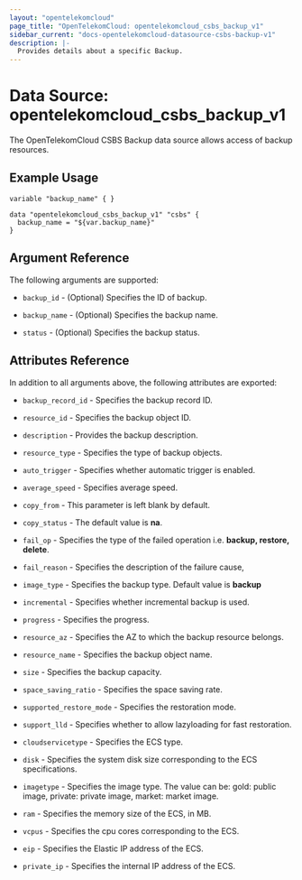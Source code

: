 ```yaml
---
layout: "opentelekomcloud"
page_title: "OpenTelekomCloud: opentelekomcloud_csbs_backup_v1"
sidebar_current: "docs-opentelekomcloud-datasource-csbs-backup-v1"
description: |-
  Provides details about a specific Backup.
---
```


# Data Source: opentelekomcloud_csbs_backup_v1

The OpenTelekomCloud CSBS Backup data source allows access of backup resources.

## Example Usage


```hcl
variable "backup_name" { }

data "opentelekomcloud_csbs_backup_v1" "csbs" {
  backup_name = "${var.backup_name}" 
}
```

## Argument Reference
The following arguments are supported:

* `backup_id` - (Optional) Specifies the ID of backup.

* `backup_name` - (Optional) Specifies the backup name.

* `status` - (Optional) Specifies the backup status.

## Attributes Reference
In addition to all arguments above, the following attributes are exported:

* `backup_record_id` - Specifies the backup record ID.

* `resource_id` - Specifies the backup object ID.

* `description` - Provides the backup description.

* `resource_type` - Specifies the type of backup objects.

* `auto_trigger` - Specifies whether automatic trigger is enabled.

* `average_speed` - Specifies average speed.

* `copy_from` - This parameter is left blank by default.

* `copy_status` - The default value is **na**.

* `fail_op` - Specifies the type of the failed operation i.e. **backup, restore, delete**.

* `fail_reason` - Specifies the description of the failure cause,

* `image_type` - Specifies the backup type. Default value is **backup**

* `incremental` - Specifies whether incremental backup is used.

* `progress` - Specifies the progress.

* `resource_az` - Specifies the AZ to which the backup resource belongs.

* `resource_name` - Specifies the backup object name.

* `size` - Specifies the backup capacity.

* `space_saving_ratio` - Specifies the space saving rate.

* `supported_restore_mode` - Specifies the restoration mode.

* `support_lld` - Specifies whether to allow lazyloading for fast restoration.

* `cloudservicetype` - Specifies the ECS type.

* `disk` - Specifies the system disk size corresponding to the ECS specifications.

* `imagetype` - Specifies the image type. The value can be: gold: public image, private: private image,  market: market image.

* `ram` - Specifies the memory size of the ECS, in MB.

* `vcpus` - Specifies the cpu cores corresponding to the ECS.

* `eip` - Specifies the Elastic IP address of the ECS.

* `private_ip` - Specifies the internal IP address of the ECS.
